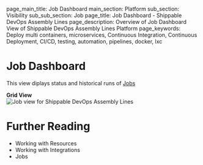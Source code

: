 page_main_title: Job Dashboard
main_section: Platform
sub_section: Visibility
sub_sub_section: Job
page_title: Job Dashboard - Shippable DevOps Assembly Lines
page_description: Overview of Job Dashboard View of Shippable DevOps Assembly Lines Platform
page_keywords: Deploy multi containers, microservices, Continuous Integration, Continuous Deployment, CI/CD, testing, automation, pipelines, docker, lxc

# Job Dashboard
This view diplays status and historical runs of [Jobs](/platform/workflow/job/overview) 

**Grid View**
<img src="/images/platform/visibility/jobs-view-grid.jpg" alt="Job view for Shippable DevOps Assembly Lines" style="vertical-align: middle;display: block;margin-left: auto;margin-right: auto;"/>


# Further Reading
* Working with Resources
* Working with Integrations
* Jobs